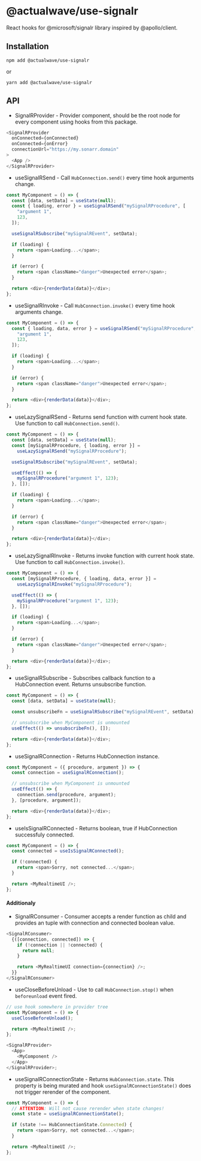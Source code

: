 # @actualwave/use-signalr

React hooks for @microsoft/signalr library inspired by @apollo/client.

## Installation

```
npm add @actualwave/use-signalr
```

or

```
yarn add @actualwave/use-signalr
```

## API

- SignalRProvider - Provider component, should be the root node for every component using hooks from this package.

```javascript
<SignalRProvider
  onConnected={onConnected}
  onConnected={onError}
  connectionUrl="https://my.sonarr.domain"
>
  <App />
</SignalRProvider>
```

- useSignalRSend - Call `HubConnection.send()` every time hook arguments change.

```javascript
const MyComponent = () => {
  const [data, setData] = useState(null);
  const { loading, error } = useSignalRSend("mySignalRProcedure", [
    "argument 1",
    123,
  ]);

  useSignalRSubscribe("mySignalREvent", setData);

  if (loading) {
    return <span>Loading...</span>;
  }

  if (error) {
    return <span className="danger">Unexpected error</span>;
  }

  return <div>{renderData(data)}</div>;
};
```

- useSignalRInvoke - Call `HubConnection.invoke()` every time hook arguments change.

```javascript
const MyComponent = () => {
  const { loading, data, error } = useSignalRSend("mySignalRProcedure", [
    "argument 1",
    123,
  ]);

  if (loading) {
    return <span>Loading...</span>;
  }

  if (error) {
    return <span className="danger">Unexpected error</span>;
  }

  return <div>{renderData(data)}</div>;
};
```

- useLazySignalRSend - Returns send function with current hook state. Use function to call `HubConnection.send()`.

```javascript
const MyComponent = () => {
  const [data, setData] = useState(null);
  const [mySignalRProcedure, { loading, error }] =
    useLazySignalRSend("mySignalRProcedure");

  useSignalRSubscribe("mySignalREvent", setData);

  useEffect(() => {
    mySignalRProcedure("argument 1", 123);
  }, []);

  if (loading) {
    return <span>Loading...</span>;
  }

  if (error) {
    return <span className="danger">Unexpected error</span>;
  }

  return <div>{renderData(data)}</div>;
};
```

- useLazySignalRInvoke - Returns invoke function with current hook state. Use function to call `HubConnection.invoke()`.

```javascript
const MyComponent = () => {
  const [mySignalRProcedure, { loading, data, error }] =
    useLazySignalRInvoke("mySignalRProcedure");

  useEffect(() => {
    mySignalRProcedure("argument 1", 123);
  }, []);

  if (loading) {
    return <span>Loading...</span>;
  }

  if (error) {
    return <span className="danger">Unexpected error</span>;
  }

  return <div>{renderData(data)}</div>;
};
```

- useSignalRSubscribe - Subscribes callback function to a HubConnection event. Returns unsubscribe function.

```javascript
const MyComponent = () => {
  const [data, setData] = useState(null);

  const unsubscribeFn = useSignalRSubscribe("mySignalREvent", setData);

  // unsubscribe when MyComponent is unmounted
  useEffect(() => unsubscribeFn(), []);

  return <div>{renderData(data)}</div>;
};
```

- useSignalRConnection - Returns HubConnection instance.

```javascript
const MyComponent = ({ procedure, argument }) => {
  const connection = useSignalRConnection();

  // unsubscribe when MyComponent is unmounted
  useEffect(() => {
    connection.send(procedure, argument);
  }, [procedure, argument]);

  return <div>{renderData(data)}</div>;
};
```

- useIsSignalRConnected - Returns boolean, true if HubConnection successfuly connected.

```javascript
const MyComponent = () => {
  const connected = useIsSignalRConnected();

  if (!connected) {
    return <span>Sorry, not connected...</span>;
  }

  return <MyRealtimeUI />;
};
```

#### Additionaly

- SignalRConsumer - Consumer accepts a render function as child and provides an tuple with connection and connected boolean value.

```javascript
<SignalRConsumer>
  {([connection, connected]) => {
    if (!connection || !connected) {
      return null;
    }

    return <MyRealtimeUI connection={connection} />;
  }}
</SignalRConsumer>
```

- useCloseBeforeUnload - Use to call `HubConnection.stop()` when `beforeunload` event fired.

```javascript
// use hook somewhere in provider tree
const MyComponent = () => {
  useCloseBeforeUnload();

  return <MyRealtimeUI />;
};

<SignalRProvider>
  <App>
    <MyComponent />
  </App>
</SignalRProvider>;
```

- useSignalRConnectionState - Returns `HubConnection.state`. This property is being murated and hook `useSignalRConnectionState()` does not trigger rerender of the component.

```javascript
const MyComponent = () => {
  // ATTENTION: Will not cause rerender when state changes!
  const state = useSignalRConnectionState();

  if (state !== HubConnectionState.Connected) {
    return <span>Sorry, not connected...</span>;
  }

  return <MyRealtimeUI />;
};
```
